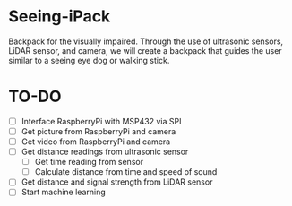 # Seeing-iPack
Backpack for the visually impaired. Through the use of ultrasonic sensors, LiDAR sensor, and camera, we will create a backpack that guides the user similar to a seeing eye dog or walking stick.

# TO-DO
- [ ] Interface RaspberryPi with MSP432 via SPI
- [ ] Get picture from RaspberryPi and camera
- [ ] Get video from RaspberryPi and camera
- [ ] Get distance readings from ultrasonic sensor
	- [ ] Get time reading from sensor
	- [ ] Calculate distance from time and speed of sound
- [ ] Get distance and signal strength from LiDAR sensor
- [ ] Start machine learning
